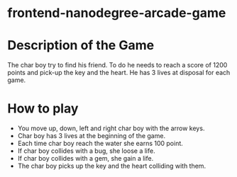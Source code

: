 frontend-nanodegree-arcade-game
===============================

Description of the Game
===============================
The char boy try to find his friend. To do he needs to reach a score of 1200 points and pick-up the key and the heart. He has 3 lives at disposal for each game.

How to play
===============================
* You move up, down, left and right char boy with the arrow keys.
* Char boy has 3 lives at the beginning of the game.
* Each time char boy reach the water she earns 100 point.
* If char boy collides with a bug, she loose a life.
* If char boy collides with a gem, she gain a life.
* The char boy picks up the key and the heart colliding with them.
